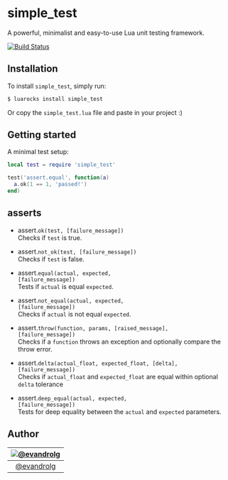 # simple_test
A powerful, minimalist and easy-to-use Lua unit testing framework.

[![Build
Status](https://travis-ci.org/EvandroLG/simple_test.svg?branch=master)](https://travis-ci.org/EvandroLG/simple_test)

## Installation
To install `simple_test`, simply run:
```sh
$ luarocks install simple_test
```

Or copy the `simple_test.lua` file and paste in your project :)

## Getting started
A minimal test setup:

```lua
local test = require 'simple_test'

test('assert.equal', function(a)
  a.ok(1 == 1, 'passed!')
end)
```

## asserts
* assert.<code>ok(test, [failure_message])</code><br>
Checks if `test` is true.

* assert.<code>not_ok(test, [failure_message])</code><br>
Checks if `test` is false.

* assert.<code>equal(actual, expected, [failure_message])</code><br>
Tests if `actual` is equal `expected`.

* assert.<code>not_equal(actual, expected, [failure_message])</code><br>
Checks if `actual` is not equal `expected`.

* assert.<code>throw(function, params, [raised_message], [failure_message])</code><br>
Checks if a `function` throws an exception and optionally compare the throw error.

* assert.<code>delta(actual_float, expected_float, [delta], [failure_message])</code><br>
Checks if `actual_float` and `expected_float` are equal within optional `delta` tolerance

* assert.<code>deep_equal(actual, expected, [failure_message])</code><br>
Tests for deep equality between the `actual` and `expected` parameters.

## Author
|[![@evandrolg](https://avatars3.githubusercontent.com/u/444054?v=3&amp;s=96)](https://github.com/evandrolg)|
|:---:|
|[@evandrolg](http://www.github.com/evandrolg)|
